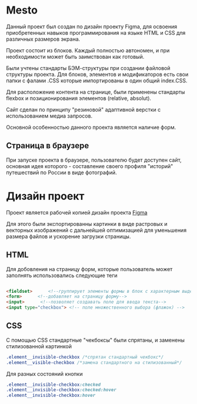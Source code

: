 # Mesto
Данный проект был создан по дизайн проекту Figma, для освоения приобретенных навыков программирования на языке HTML и CSS для различных размеров экрана.

Проект состоит из блоков. Каждый полностью автономен, и при необходимости может быть заимствован как готовый.

Были учтены стандарты БЭМ-структуры при создании файловой структуры проекта. Для блоков, элементов и модификаторов есть свои папки с фалами .CSS которые импортированы в один общий index.CSS.

Для расположение контента на странице, были применены стандарты flexbox и позиционирования элементов (relative, absolut).

Сайт сделан по принципу "резиновой" адаптивной верстки с использованием медиа запросов.

Основной особенностью данного проекта является наличие форм.

## Страница в браузере
При запуске проекта в браузере, пользователю будет доступен  сайт, основная идея которого - составление своего профиля "историй" путешествий по России в виде фотографий.

# Дизайн проект
Проект является рабочей копией дизайн проекта
[Figma](https://www.figma.com/file/2cn9N9jSkmxD84oJik7xL7/JavaScript.-Sprint-4?node-id=0%3A1)

Для этого были экспортированны картинки в виде растровых и векторных изображений с дальнейшей оптимизацией для уменьшения размера файлов и ускорение загрузки страницы. 

## HTML

Для добовления на страницу форм, которые пользователь может заполнять использовались следующие теги

```html

<fieldset>      <!--группирует элементы формы в блок с характерным выделением границ-->
<form>      <!--добавляет на страницу форму-->
<input>      <!--позволяет создавать поле для ввода текста-->
<input type="checkbox"> <!-- поле множественного выбора (флажок) -->

```

## CSS
С помощью CSS стандартные "чекбоксы" были спрятаны, и заменены стилизованной картинкой

```CSS
.element__invisible-checkbox /*спрятан стандартный чекбокс*/
.element__visible-checkbox /*замена стандартного на стилизованный*/
```
Для разных состояний кнопки 
```CSS
.element__invisible-checkbox:checked
.element__invisible-checkbox:checked:hover
.element__invisible-checkbox:hover
```